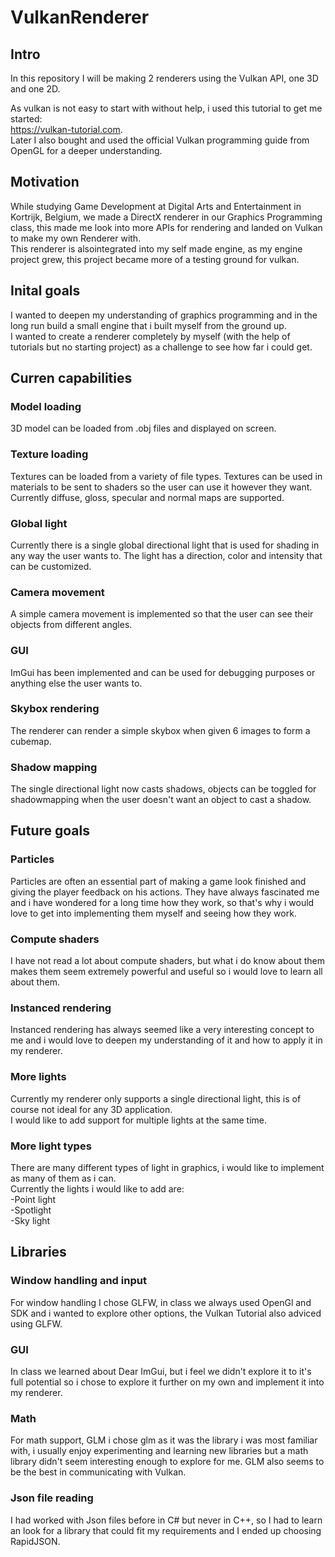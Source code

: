 # VulkanRenderer

## Intro
In this repository I will be making 2 renderers using the Vulkan API, one 3D and one 2D.  

As vulkan is not easy to start with without help, i used this tutorial to get me started:  
https://vulkan-tutorial.com.  
Later I also bought and used the official Vulkan programming guide from OpenGL for a deeper understanding.

## Motivation
While studying Game Development at Digital Arts and Entertainment in Kortrijk, Belgium, we made a DirectX renderer in our Graphics Programming class, this made me look into more APIs for rendering and landed on Vulkan to make my own Renderer with.  
This renderer is alsointegrated into my self made engine, as my engine project grew, this project became more of a testing ground for vulkan.  

## Inital goals
I wanted to deepen my understanding of graphics programming and in the long run build a small engine that i built myself from the ground up.  
I wanted to create a renderer completely by myself (with the help of tutorials but no starting project) as a challenge to see how far i could get.  

## Curren capabilities
### Model loading
3D model can be loaded from .obj files and displayed on screen.  

### Texture loading
Textures can be loaded from a variety of file types. Textures can be used in materials to be sent to shaders so the user can use it however they want. Currently diffuse, gloss, specular and normal maps are supported.  

### Global light
Currently there is a single global directional light that is used for shading in any way the user wants to. The light has a direction, color and intensity that can be customized.  

### Camera movement
A simple camera movement is implemented so that the user can see their objects from different angles. 

### GUI
ImGui has been implemented and can be used for debugging purposes or anything else the user wants to.  

### Skybox rendering
The renderer can render a simple skybox when given 6 images to form a cubemap.  

### Shadow mapping
The single directional light now casts shadows, objects can be toggled for shadowmapping when the user doesn't want an object to cast a shadow.  

## Future goals
### Particles  
Particles are often an essential part of making a game look finished and giving the player feedback on his actions. They have always fascinated me and i have wondered for a long time how they work, so that's why i would love to get into implementing them myself and seeing how they work.  

### Compute shaders  
I have not read a lot about compute shaders, but what i do know about them makes them seem extremely powerful and useful so i would love to learn all about them.  

### Instanced rendering
Instanced rendering has always seemed like a very interesting concept to me and i would love to deepen my understanding of it and how to apply it in my renderer.  

### More lights
Currently my renderer only supports a single directional light, this is of course not ideal for any 3D application.  
I would like to add support for multiple lights at the same time.

### More light types
There are many different types of light in graphics, i would like to implement as many of them as i can.  
Currently the lights i would like to add are:  
                    -Point light  
                    -Spotlight  
                    -Sky light  

## Libraries 
### Window handling and input
For window handling I chose GLFW, in class we always used OpenGl and SDK and i wanted to explore other options, the Vulkan Tutorial also adviced using GLFW.  

### GUI
In class we learned about Dear ImGui, but i feel we didn't explore it to it's full potential so i chose to explore it further on my own and implement it into my renderer.  

### Math
For math support, GLM i chose glm as it was the library i was most familiar with, i usually enjoy experimenting and learning new libraries but a math library didn't seem interesting enough to explore for me. GLM also seems to be the best in communicating with Vulkan.  

### Json file reading
I had worked with Json files before in C# but never in C++, so I had to learn an look for a library that could fit my requirements and I ended up choosing RapidJSON.
